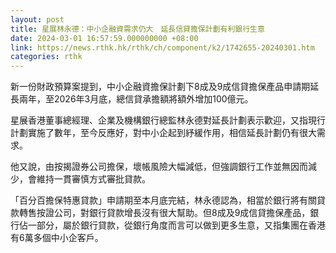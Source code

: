 ```yaml
---
layout: post
title: 星展林永德：中小企融資需求仍大　延長信貸擔保計劃有利銀行生意
date: 2024-03-01 16:57:59.000000000 +08:00
link: https://news.rthk.hk/rthk/ch/component/k2/1742655-20240301.htm
categories: rthk
---
```


新一份財政預算案提到，中小企融資擔保計劃下8成及9成信貸擔保產品申請期延長兩年，至2026年3月底，總信貸承擔額將額外增加100億元。

星展香港董事總經理、企業及機構銀行總監林永德對延長計劃表示歡迎，又指現行計劃實施了數年，至今反應好，對中小企起到紓緩作用，相信延長計劃仍有很大需求。

他又說，由按揭證券公司擔保，壞帳風險大幅減低，但強調銀行工作並無因而減少，會維持一貫審慎方式審批貸款。

「百分百擔保特惠貸款」申請期至本月底完結，林永德認為，相當於銀行將有關貸款轉售按證公司，對銀行貸款增長沒有很大幫助。但8成及9成信貸擔保產品，銀行佔一部分，屬於銀行貸款，從銀行角度而言可以做到更多生意，又指集團在香港有6萬多個中小企客戶。
